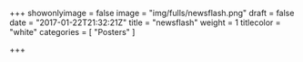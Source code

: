 +++
showonlyimage = false
image = "img/fulls/newsflash.png"
draft = false
date = "2017-01-22T21:32:21Z"
title = "newsflash"
weight = 1
titlecolor = "white"
categories = [
  "Posters"
]

+++
